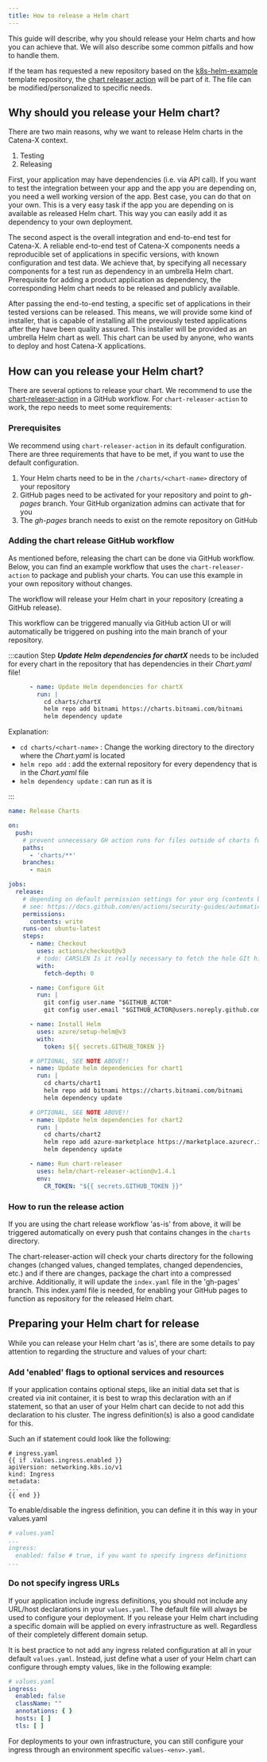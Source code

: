 ```yaml
---
title: How to release a Helm chart
---
```


This guide will describe, why you should release your Helm charts and how you can achieve that. We will also describe
some common pitfalls and how to handle them.

If the team has requested a new repository based on
the [k8s-helm-example](https://github.com/catenax-ng/k8s-Helm-example) template repository,
the [chart releaser action](#adding-the-chart-release-github-workflow) will be part of it. The file can be
modified/personalized to specific needs.

## Why should you release your Helm chart?

There are two main reasons, why we want to release Helm charts in the Catena-X context.

1. Testing
2. Releasing

First, your application may have dependencies (i.e. via API call). If you want to test the integration between your app
and the app you are depending on, you need a well working version of the app. Best case, you can do that on your own.
This is a very easy task if the app you are depending on is available as released Helm chart. This way you can easily
add it as dependency to your own deployment.

The second aspect is the overall integration and end-to-end test for Catena-X. A reliable end-to-end test of Catena-X
components needs a reproducible set of applications in specific versions, with known configuration and test data. We
achieve that, by specifying all necessary components for a test run as dependency in an umbrella Helm chart.
Prerequisite for adding a product application as dependency, the corresponding Helm chart needs to be released and
publicly available.

After passing the end-to-end testing, a specific set of applications in their tested versions can be released. This
means, we will provide some kind of installer, that is capable of installing all the previously tested applications
after they have been quality assured. This installer will be provided as an umbrella Helm chart as well. This chart can
be used by anyone, who wants to deploy and host Catena-X applications.

## How can you release your Helm chart?

There are several options to release your chart. We recommend to use the
[chart-releaser-action](https://github.com/helm/chart-releaser-action) in a GitHub workflow. For `chart-releaser-action`
to work, the repo needs to meet some requirements:

### Prerequisites

We recommend using `chart-releaser-action` in its default configuration. There are three requirements that have to be
met, if you want to use the default configuration.

1. Your Helm charts need to be in the `/charts/<chart-name>` directory of your repository
2. GitHub pages need to be activated for your repository and point to _gh-pages_ branch. Your GitHub organization admins
   can activate that for you
3. The _gh-pages_ branch needs to exist on the remote repository on GitHub

### Adding the chart release GitHub workflow

As mentioned before, releasing the chart can be done via GitHub workflow. Below, you can find an example workflow that
uses the `chart-releaser-action` to package and publish your charts. You can use this example in your own repository
without changes.

The workflow will release your Helm chart in your repository (creating a GitHub release).

This workflow can be triggered manually via GitHub action UI or will automatically be triggered on pushing into the main
branch of your repository.

:::caution
Step ___Update Helm dependencies for chartX___ needs to be included for every chart in the repository that has
dependencies in their _Chart.yaml_ file!

```yaml
      - name: Update Helm dependencies for chartX
        run: |
          cd charts/chartX
          helm repo add bitnami https://charts.bitnami.com/bitnami
          helm dependency update
```

Explanation:

- `cd charts/<chart-name>` : Change the working directory to the directory where the _Chart.yaml_ is located
- `helm repo add` : add the external repository for every dependency that is in the _Chart.yaml_ file
- `helm dependency update` : can run as it is

:::

```yaml
name: Release Charts

on:
  push:
    # prevent unnecessary GH action runs for files outside of charts folder
    paths:
      - 'charts/**'
    branches:
      - main

jobs:
  release:
    # depending on default permission settings for your org (contents being read-only or read-write for workloads), you will have to add permissions
    # see: https://docs.github.com/en/actions/security-guides/automatic-token-authentication#modifying-the-permissions-for-the-github_token
    permissions:
      contents: write
    runs-on: ubuntu-latest
    steps:
      - name: Checkout
        uses: actions/checkout@v3
        # todo: CARSLEN Is it really necessary to fetch the hole GIt history?
        with:
          fetch-depth: 0

      - name: Configure Git
        run: |
          git config user.name "$GITHUB_ACTOR"
          git config user.email "$GITHUB_ACTOR@users.noreply.github.com"

      - name: Install Helm
        uses: azure/setup-helm@v3
        with:
          token: ${{ secrets.GITHUB_TOKEN }}

      # OPTIONAL, SEE NOTE ABOVE!!
      - name: Update helm dependencies for chart1
        run: |
          cd charts/chart1
          helm repo add bitnami https://charts.bitnami.com/bitnami
          helm dependency update

      # OPTIONAL, SEE NOTE ABOVE!!
      - name: Update helm dependencies for chart2
        run: |
          cd charts/chart2
          helm repo add azure-marketplace https://marketplace.azurecr.io/helm/v1/repo
          helm dependency update

      - name: Run chart-releaser
        uses: helm/chart-releaser-action@v1.4.1
        env:
          CR_TOKEN: "${{ secrets.GITHUB_TOKEN }}"

```

### How to run the release action

If you are using the chart release workflow 'as-is' from above, it will be triggered automatically on every push that
contains changes in the `charts` directory.

The chart-releaser-action will check your charts directory for the following changes (changed values, changed templates,
changed dependencies, etc.) and if there are changes, package the chart into a compressed archive. Additionally, it will
update the `index.yaml` file in the 'gh-pages' branch. This index.yaml file is needed, for enabling your GitHub pages
to function as repository for the released Helm chart.

## Preparing your Helm chart for release

While you can release your Helm chart 'as is', there are some details to pay attention to regarding the structure and
values of your chart:

### Add 'enabled' flags to optional services and resources

If your application contains optional steps, like an initial data set that is created via init container, it is best to
wrap this declaration with an if statement, so that an user of your Helm chart can decide to not add this declaration to
his cluster. The ingress definition(s) is also a good candidate for this.

Such an if statement could look like the following:

```gotemplate
# ingress.yaml
{{ if .Values.ingress.enabled }}
apiVersion: networking.k8s.io/v1
kind: Ingress
metadata:
...
{{ end }}
```

To enable/disable the ingress definition, you can define it in this way in your values.yaml

```yaml
# values.yaml
...
ingress:
  enabled: false # true, if you want to specify ingress definitions
...
```

### Do not specify ingress URLs

If your application include ingress definitions, you should not include any URL/host declarations in your
`values.yaml`. The default file will always be used to configure your deployment. If you release your Helm chart
including a specific domain will be applied on every infrastructure as well. Regardless of their completely different
domain setup.

It is best practice to not add any ingress related configuration at all in your default `values.yaml`. Instead, just
define what a user of your Helm chart can configure through empty values, like in the following example:

```yaml
# values.yaml
ingress:
  enabled: false
  className: ""
  annotations: { }
  hosts: [ ]
  tls: [ ]
```

For deployments to your own infrastructure, you can still configure your ingress through an environment
specific `values-<env>.yaml`.
